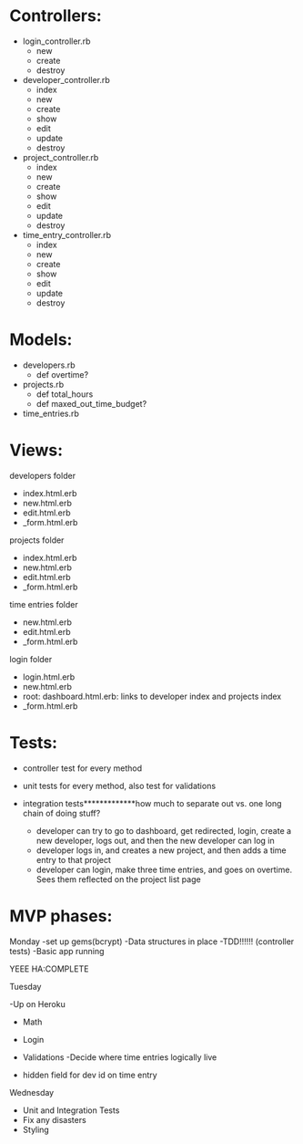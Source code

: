 # Controllers:

* login_controller.rb
  * new
  * create
  * destroy
* developer_controller.rb
  * index
  * new
  * create
  * show
  * edit
  * update
  * destroy
* project_controller.rb
  * index
  * new
  * create
  * show
  * edit
  * update
  * destroy
* time_entry_controller.rb
  * index
  * new
  * create
  * show
  * edit
  * update
  * destroy

# Models:

* developers.rb
  * def overtime?
* projects.rb
  * def total_hours
  * def maxed_out_time_budget?
* time_entries.rb

# Views:

developers folder

* index.html.erb
* new.html.erb
* edit.html.erb
* _form.html.erb

projects folder

* index.html.erb
* new.html.erb
* edit.html.erb
* _form.html.erb

time entries folder

* new.html.erb
* edit.html.erb
* _form.html.erb

login folder

* login.html.erb
* new.html.erb
* root: dashboard.html.erb: links to developer index and projects index
* _form.html.erb

# Tests:


* controller test for every method
* unit tests for every method, also test for validations
* integration tests*************how much to separate out vs. one long chain of doing stuff?

  * developer can try to go to dashboard, get redirected, login, create a new developer, logs out, and then the new developer can log in
  * developer logs in, and creates a new project, and then adds a time entry to that project
  * developer can login, make three time entries, and goes on overtime.  Sees them reflected on the project list page



# MVP phases:
Monday
-set up gems(bcrypt)
-Data structures in place
-TDD!!!!!! (controller tests)
-Basic app running

YEEE HA:COMPLETE


Tuesday

-Up on Heroku
* Math
* Login
* Validations
-Decide where time entries logically live

* hidden field for dev id on time entry



Wednesday

* Unit and Integration Tests
* Fix any disasters
* Styling
